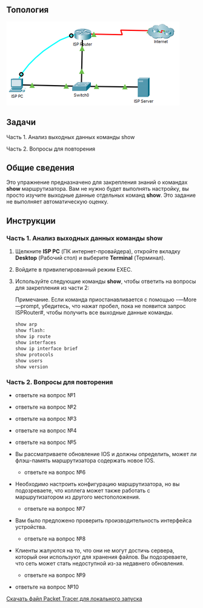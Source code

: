 ## Топология

![](./assets/topology.png)

## Задачи

Часть 1. Анализ выходных данных команды show

Часть 2. Вопросы для повторения

## Общие сведения

Это упражнение предназначено для закрепления знаний о командах **show** маршрутизатора. Вам не нужно будет выполнять настройку, вы просто изучите выходные данные отдельных команд **show**. Это задание не выполняет автоматическую оценку.

## Инструкции

### Часть 1. Анализ выходных данных команды show

1.  Щелкните **ISP PC** (ПК интернет-провайдера), откройте вкладку **Desktop** (Рабочий стол) и выберите **Terminal** (Терминал).

2.  Войдите в привилегированный режим EXEC.

3.  Используйте следующие команды **show**, чтобы ответить на вопросы для закрепления из части 2:

    Примечание. Если команда приостанавливается с помощью -—More—prompt, убедитесь, что нажат пробел, пока не появится запрос ISPRouter#, чтобы получить все выходные данные команды.

    ```
    show arp
    show flash:
    show ip route
    show interfaces
    show ip interface brief
    show protocols
    show users
    show version
    ```

### Часть 2. Вопросы для повторения

- ответьте на вопрос №1

- ответьте на вопрос №2

- ответьте на вопрос №3

- ответьте на вопрос №4

- ответьте на вопрос №5

- Вы рассматриваете обновление IOS и должны определить, может ли флэш-память маршрутизатора содержать новое IOS.
  - ответьте на вопрос №6

- Необходимо настроить конфигурацию маршрутизатора, но вы подозреваете, что коллега может также работать с маршрутизатором из другого местоположения. 
  - ответьте на вопрос №7

- Вам было предложено проверить производительность интерфейса устройства. 
  - ответьте на вопрос №8

- Клиенты жалуются на то, что они не могут достичь сервера, который они используют для хранения файлов. Вы подозреваете, что сеть может стать недоступной из-за недавнего обновления. 
  - ответьте на вопрос №9

- ответьте на вопрос №10

[Скачать файл Packet Tracer для локального запуска](./assets/17.5.9-lab.pka)
